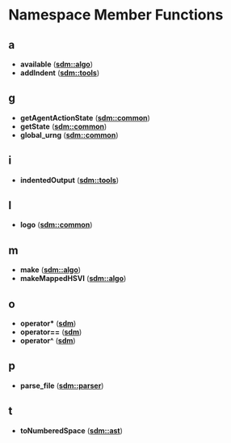 
# Namespace Member Functions


## a

* **available** ([**sdm::algo**](namespacesdm_1_1algo.md))
* **addIndent** ([**sdm::tools**](namespacesdm_1_1tools.md))


## g

* **getAgentActionState** ([**sdm::common**](namespacesdm_1_1common.md))
* **getState** ([**sdm::common**](namespacesdm_1_1common.md))
* **global\_urng** ([**sdm::common**](namespacesdm_1_1common.md))


## i

* **indentedOutput** ([**sdm::tools**](namespacesdm_1_1tools.md))


## l

* **logo** ([**sdm::common**](namespacesdm_1_1common.md))


## m

* **make** ([**sdm::algo**](namespacesdm_1_1algo.md))
* **makeMappedHSVI** ([**sdm::algo**](namespacesdm_1_1algo.md))


## o

* **operator\*** ([**sdm**](namespacesdm.md))
* **operator==** ([**sdm**](namespacesdm.md))
* **operator^** ([**sdm**](namespacesdm.md))


## p

* **parse\_file** ([**sdm::parser**](namespacesdm_1_1parser.md))


## t

* **toNumberedSpace** ([**sdm::ast**](namespacesdm_1_1ast.md))

